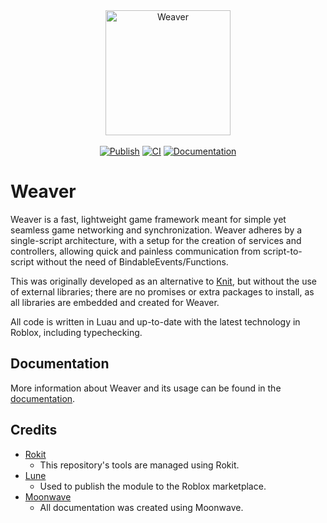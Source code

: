 <div align="center">
    <a href="https://paracosm-daemon.github.io/Weaver"><img src="assets/logo/LOGO512ROUND.png" alt="Weaver" height="200" /></a>
</div>

<div>&nbsp;</div>

<div align="center">
    <a href="https://github.com/Paracosm-Daemon/Weaver/actions/workflows/publish.yaml"><img src="https://github.com/Paracosm-Daemon/Weaver/actions/workflows/publish.yaml/badge.svg" alt="Publish" /></a>
    <a href="https://github.com/Paracosm-Daemon/Weaver/actions/workflows/ci.yaml"><img src="https://github.com/Paracosm-Daemon/Weaver/actions/workflows/ci.yaml/badge.svg" alt="CI" /></a>
    <a href="https://github.com/Paracosm-Daemon/Weaver/actions/workflows/docs.yaml"><img src="https://github.com/Paracosm-Daemon/Weaver/actions/workflows/docs.yaml/badge.svg" alt="Documentation" /></a>
</div>

# Weaver

Weaver is a fast, lightweight game framework meant for simple yet seamless game networking and synchronization. Weaver adheres by a single-script architecture, with a setup for the creation of services and controllers, allowing quick and painless communication from script-to-script without the need of BindableEvents/Functions.

This was originally developed as an alternative to [Knit](https://github.com/Sleitnick/Knit), but without the use of external libraries; there are no promises or extra packages to install, as all libraries are embedded and created for Weaver.

All code is written in Luau and up-to-date with the latest technology in Roblox, including typechecking.

## Documentation

More information about Weaver and its usage can be found in the [documentation](https://starveldt.github.io/Weaver/).

## Credits

* [Rokit](https://github.com/rojo-rbx/rokit)
	* This repository's tools are managed using Rokit.
* [Lune](https://github.com/lune-org/lune)
	* Used to publish the module to the Roblox marketplace.
* [Moonwave](https://github.com/evaera/moonwave)
	* All documentation was created using Moonwave.
